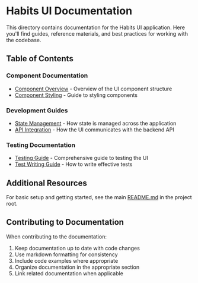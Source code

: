 # Habits UI Documentation

This directory contains documentation for the Habits UI application. Here you'll find guides, reference materials, and best practices for working with the codebase.

## Table of Contents

### Component Documentation

- [Component Overview](./components/component-overview.md) - Overview of the UI component structure
- [Component Styling](./components/component-styling.md) - Guide to styling components

### Development Guides

- [State Management](./development/state-management.md) - How state is managed across the application
- [API Integration](./development/api-integration.md) - How the UI communicates with the backend API

### Testing Documentation

- [Testing Guide](./testing/testing-guide.md) - Comprehensive guide to testing the UI
- [Test Writing Guide](./testing/test-writing-guide.md) - How to write effective tests

## Additional Resources

For basic setup and getting started, see the main [README.md](../README.md) in the project root.

## Contributing to Documentation

When contributing to the documentation:

1. Keep documentation up to date with code changes
2. Use markdown formatting for consistency
3. Include code examples where appropriate
4. Organize documentation in the appropriate section
5. Link related documentation when applicable
